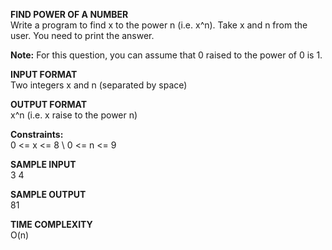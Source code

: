 **FIND POWER OF A NUMBER** \
Write a program to find x to the power n (i.e. x^n). Take x and n from the user. You need to print the answer.

**Note:** For this question, you can assume that 0 raised to the power of 0 is 1.

**INPUT FORMAT** \
Two integers x and n (separated by space)

**OUTPUT FORMAT** \
x^n (i.e. x raise to the power n)

**Constraints:** \
0 <= x <= 8 \ 
0 <= n <= 9 

**SAMPLE INPUT** \
3 4

**SAMPLE OUTPUT** \
81

**TIME COMPLEXITY** \
O(n)